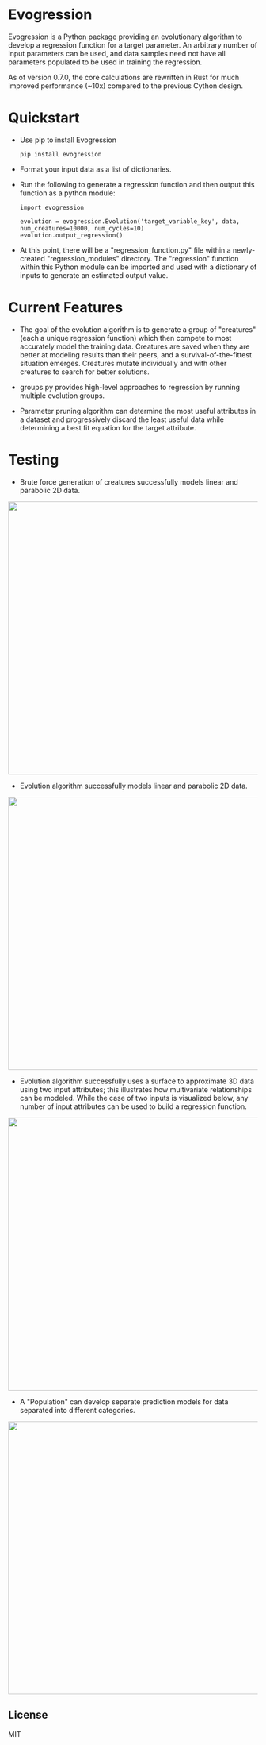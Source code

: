 # Evogression

Evogression is a Python package providing an evolutionary algorithm to develop a regression function for a target parameter.  An arbitrary number of input parameters can be used, and data samples need not have all parameters populated to be used in training the regression.

As of version 0.7.0, the core calculations are rewritten in Rust for much improved performance (~10x) compared to the previous Cython design.

# Quickstart

  - Use pip to install Evogression
    ```
    pip install evogression
    ```

  - Format your input data as a list of dictionaries.
  - Run the following to generate a regression function and then output this function as a python module:
    ```
    import evogression

    evolution = evogression.Evolution('target_variable_key', data, num_creatures=10000, num_cycles=10)
    evolution.output_regression()
    ```
  - At this point, there will be a "regression_function.py" file within a newly-created "regression_modules" directory.  The "regression" function within this Python module can be imported and used with a dictionary of inputs to generate an estimated output value.

# Current Features

  - The goal of the evolution algorithm is to generate a group of "creatures" (each a unique regression function) which then compete to most accurately model the training data.  Creatures are saved when they are better at modeling results than their peers, and a survival-of-the-fittest situation emerges.  Creatures mutate individually and with other creatures to search for better solutions.

  - groups.py provides high-level approaches to regression by running multiple evolution groups.
  - Parameter pruning algorithm can determine the most useful attributes in a dataset and progressively discard the least useful data while determining a best fit equation for the target attribute.

# Testing

  - Brute force generation of creatures successfully models linear and parabolic 2D data.

<img src="tests/images/linear_regression_single_layer_brute_force_test.png" width="550px">


  - Evolution algorithm successfully models linear and parabolic 2D data.

<img src="tests/images/parabola_regression_evolution_test.png" width="550px">


 - Evolution algorithm successfully uses a surface to approximate 3D data using two input attributes; this illustrates how multivariate relationships can be modeled.  While the case of two inputs is visualized below, any number of input attributes can be used to build a regression function.

<img src="tests/images/surface_regression_evolution_test_10seed.png" width="550px">


 - A "Population" can develop separate prediction models for data separated into different categories.

 <img src="tests/images/population_test.png" width="550px">



License
----
MIT
